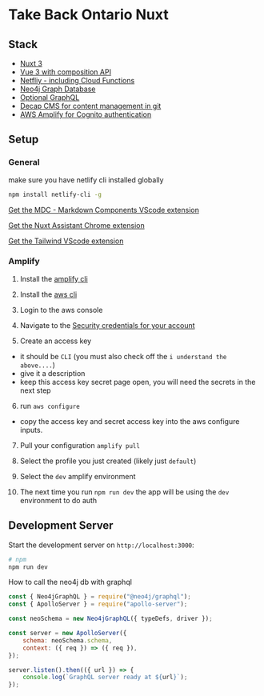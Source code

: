 # Take Back Ontario Nuxt

## Stack
* [Nuxt 3](https://nuxt.com/docs/getting-started/introduction)
* [Vue 3 with composition API](https://vuejs.org/guide/extras/composition-api-faq.html)
* [Netfliy - including Cloud Functions](https://docs.netlify.com/cli/get-started/)
* [Neo4j Graph Database](https://neo4j.com/)
* [Optional GraphQL](https://graphql.org/)
* [Decap CMS for content management in git](https://decapcms.org/)
* [AWS Amplify for Cognito authentication](https://docs.amplify.aws/javascript/start)
## Setup

### General 
make sure you have netlify cli installed globally
```Bash
npm install netlify-cli -g
```
[Get the MDC - Markdown Components VScode extension](https://marketplace.visualstudio.com/items?itemName=Nuxt.mdc)

[Get the Nuxt Assistant Chrome extension](https://chromewebstore.google.com/detail/nuxt-assistant/nebkdnlhchcbbjpgfmhifafhfjipphgi)

[Get the Tailwind VScode extension](https://marketplace.visualstudio.com/items?itemName=bradlc.vscode-tailwindcss)
### Amplify

1. Install the [amplify cli](https://docs.amplify.aws/javascript/start/getting-started/installation/)

2. Install the [aws cli](https://docs.aws.amazon.com/cli/latest/userguide/getting-started-install.html)

3. Login to the aws console

4. Navigate to the [Security credentials for your account](https://us-east-1.console.aws.amazon.com/iam/home#/security_credentials?section=IAM_credentials)

5. Create an access key
  - it should be `CLI` (you must also check off the `i understand the above....`)
  - give it a description
  - keep this access key secret page open, you will need the secrets in the next step
  
6. run `aws configure`
  - copy the access key and secret access key into the  aws configure inputs.

7. Pull your configuration `amplify pull`
8. Select the profile you just created (likely just `default`) 
9. Select the `dev` amplify environment

9. The next time you run `npm run dev` the app will be using the `dev` environment to do auth

## Development Server

Start the development server on `http://localhost:3000`:

```bash
# npm
npm run dev
```
How to call the neo4j db with graphql

```javascript
const { Neo4jGraphQL } = require("@neo4j/graphql");
const { ApolloServer } = require("apollo-server");

const neoSchema = new Neo4jGraphQL({ typeDefs, driver });

const server = new ApolloServer({
    schema: neoSchema.schema,
    context: ({ req }) => ({ req }),
});

server.listen().then(({ url }) => {
    console.log(`GraphQL server ready at ${url}`);
});

```